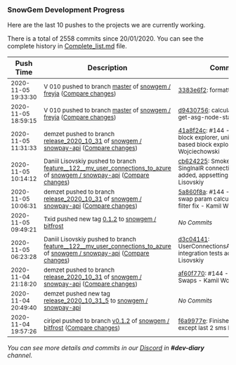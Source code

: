 
### SnowGem Development Progress

Here are the last 10 pushes to the projects we are currently working.

There is a total of 2558 commits since 20/01/2020. You can see the complete history in
 [Complete_list.md](Complete_list.md) file.

| Push Time | Description | Commits |
| --- | --- | --- |
| <sub>2020-11-05 19:33:30</sub> | <sub>V 010 pushed to branch [master](https://gitlab.com/snowgem/freyja/commits/master) of [snowgem / freyja](https://gitlab.com/snowgem/freyja) ([Compare changes](https://gitlab.com/snowgem/freyja/compare/d9430756cb6619bb3a130441bba3fe14374a1d30...3383e6f293a06b8a764a54ca3a0790c3fd90a709))</sub> | <sub>[3383e6f2](https://gitlab.com/snowgem/freyja/-/commit/3383e6f293a06b8a764a54ca3a0790c3fd90a709): formatting - V</sub> |
| <sub>2020-11-05 18:59:15</sub> | <sub>V 010 pushed to branch [master](https://gitlab.com/snowgem/freyja/commits/master) of [snowgem / freyja](https://gitlab.com/snowgem/freyja) ([Compare changes](https://gitlab.com/snowgem/freyja/compare/b1d576f1e3f94f85bdb84fd311a8de3a7b26465d...d9430756cb6619bb3a130441bba3fe14374a1d30))</sub> | <sub>[d9430756](https://gitlab.com/snowgem/freyja/-/commit/d9430756cb6619bb3a130441bba3fe14374a1d30): calculate status avg + get-asg-node-status - V</sub> |
| <sub>2020-11-05 11:31:33</sub> | <sub>demzet pushed to branch [release\_2020\_10\_31](https://gitlab.com/snowgem/snowpay-api/commits/release_2020_10_31) of [snowgem / snowpay\-api](https://gitlab.com/snowgem/snowpay-api) ([Compare changes](https://gitlab.com/snowgem/snowpay-api/compare/5a860f8a14889916364efbed8ee6f50c56150e0f...41a8f24cf78d3c9230c076fb96265397f501eff1))</sub> | <sub>[41a8f24c](https://gitlab.com/snowgem/snowpay-api/-/commit/41a8f24cf78d3c9230c076fb96265397f501eff1): #144 - added zec block explorer, unified trezor based block explorers - Kamil Wojciechowski</sub> |
| <sub>2020-11-05 10:14:12</sub> | <sub>Daniil Lisovskiy pushed to branch [feature\_\_122\_\_mv\_user\_connections\_to\_azure](https://gitlab.com/snowgem/snowpay-api/commits/feature__122__mv_user_connections_to_azure) of [snowgem / snowpay\-api](https://gitlab.com/snowgem/snowpay-api) ([Compare changes](https://gitlab.com/snowgem/snowpay-api/compare/d3c04141f7f2c51274d612fd61c23283df6e2011...cb624225b80a9f0023e5f5e849b4bf10965f0aa4))</sub> | <sub>[cb624225](https://gitlab.com/snowgem/snowpay-api/-/commit/cb624225b80a9f0023e5f5e849b4bf10965f0aa4): Smoke test checking SinglnalR connection persistence added, appsettings file... - Daniil Lisovskiy</sub> |
| <sub>2020-11-05 10:06:31</sub> | <sub>demzet pushed to branch [release\_2020\_10\_31](https://gitlab.com/snowgem/snowpay-api/commits/release_2020_10_31) of [snowgem / snowpay\-api](https://gitlab.com/snowgem/snowpay-api) ([Compare changes](https://gitlab.com/snowgem/snowpay-api/compare/af60f77015fac5d65adb1a032089d0f08bbcefef...5a860f8a14889916364efbed8ee6f50c56150e0f))</sub> | <sub>[5a860f8a](https://gitlab.com/snowgem/snowpay-api/-/commit/5a860f8a14889916364efbed8ee6f50c56150e0f): #144 - zec swaps, swap param calculation notional filter fix - Kamil Wojciechowski</sub> |
| <sub>2020-11-05 09:49:21</sub> | <sub>Txid pushed new tag [0\.1\.2](https://gitlab.com/snowgem/bitfrost/-/tags/0.1.2) to [snowgem / bitfrost](https://gitlab.com/snowgem/bitfrost)</sub> | <sub>_No Commits_</sub> |
| <sub>2020-11-05 06:23:28</sub> | <sub>Daniil Lisovskiy pushed to branch [feature\_\_122\_\_mv\_user\_connections\_to\_azure](https://gitlab.com/snowgem/snowpay-api/commits/feature__122__mv_user_connections_to_azure) of [snowgem / snowpay\-api](https://gitlab.com/snowgem/snowpay-api) ([Compare changes](https://gitlab.com/snowgem/snowpay-api/compare/9f2f954d4168728dbb9b3e66b6d3382cbd5d722b...d3c04141f7f2c51274d612fd61c23283df6e2011))</sub> | <sub>[d3c04141](https://gitlab.com/snowgem/snowpay-api/-/commit/d3c04141f7f2c51274d612fd61c23283df6e2011): UserConnectionsAzureREpository integration tests added - Daniil Lisovskiy</sub> |
| <sub>2020-11-04 21:18:20</sub> | <sub>demzet pushed to branch [release\_2020\_10\_31](https://gitlab.com/snowgem/snowpay-api/commits/release_2020_10_31) of [snowgem / snowpay\-api](https://gitlab.com/snowgem/snowpay-api) ([Compare changes](https://gitlab.com/snowgem/snowpay-api/compare/f7cbdd8c59be2e12e623a11a05966c6671c2cd11...af60f77015fac5d65adb1a032089d0f08bbcefef))</sub> | <sub>[af60f770](https://gitlab.com/snowgem/snowpay-api/-/commit/af60f77015fac5d65adb1a032089d0f08bbcefef): #144 - Added ZEC Swaps - Kamil Wojciechowski</sub> |
| <sub>2020-11-04 20:49:40</sub> | <sub>demzet pushed new tag [release\_2020\_10\_31\_5](https://gitlab.com/snowgem/snowpay-api/-/tags/release_2020_10_31_5) to [snowgem / snowpay\-api](https://gitlab.com/snowgem/snowpay-api)</sub> | <sub>_No Commits_</sub> |
| <sub>2020-11-04 19:57:26</sub> | <sub>ciripel pushed to branch [v0\.1\.2](https://gitlab.com/snowgem/bitfrost/commits/v0.1.2) of [snowgem / bitfrost](https://gitlab.com/snowgem/bitfrost) ([Compare changes](https://gitlab.com/snowgem/bitfrost/compare/ab73206f6756a5bce7494258a9f8e7fc129a9a91...f6a9977e5a0b672ba268bd32fe160a26ff0d9dee))</sub> | <sub>[f6a9977e](https://gitlab.com/snowgem/bitfrost/-/commit/f6a9977e5a0b672ba268bd32fe160a26ff0d9dee): Finished all languages except last 2 sms lines - ciripel</sub> |

_You can see more details and commits in our [Discord](https://discord.gg/zumGnbg) in **#dev-diary** channel._
